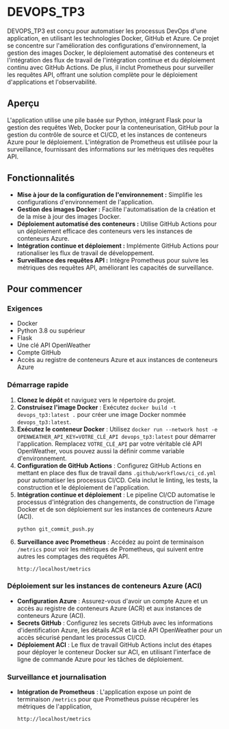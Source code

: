 # DEVOPS_TP3

DEVOPS_TP3 est conçu pour automatiser les processus DevOps d'une application, en utilisant les technologies Docker, GitHub et Azure. Ce projet se concentre sur l'amélioration des configurations d'environnement, la gestion des images Docker, le déploiement automatisé des conteneurs et l'intégration des flux de travail de l'intégration continue et du déploiement continu avec GitHub Actions. De plus, il inclut Prometheus pour surveiller les requêtes API, offrant une solution complète pour le déploiement d'applications et l'observabilité.

## Aperçu

L'application utilise une pile basée sur Python, intégrant Flask pour la gestion des requêtes Web, Docker pour la conteneurisation, GitHub pour la gestion du contrôle de source et CI/CD, et les instances de conteneurs Azure pour le déploiement. L'intégration de Prometheus est utilisée pour la surveillance, fournissant des informations sur les métriques des requêtes API.

## Fonctionnalités

- **Mise à jour de la configuration de l'environnement :** Simplifie les configurations d'environnement de l'application.
- **Gestion des images Docker :** Facilite l'automatisation de la création et de la mise à jour des images Docker.
- **Déploiement automatisé des conteneurs :** Utilise GitHub Actions pour un déploiement efficace des conteneurs vers les instances de conteneurs Azure.
- **Intégration continue et déploiement :** Implémente GitHub Actions pour rationaliser les flux de travail de développement.
- **Surveillance des requêtes API :** Intègre Prometheus pour suivre les métriques des requêtes API, améliorant les capacités de surveillance.

## Pour commencer

### Exigences

- Docker
- Python 3.8 ou supérieur
- Flask
- Une clé API OpenWeather
- Compte GitHub
- Accès au registre de conteneurs Azure et aux instances de conteneurs Azure

### Démarrage rapide

1. **Clonez le dépôt** et naviguez vers le répertoire du projet.
2. **Construisez l'image Docker** : Exécutez `docker build -t devops_tp3:latest .` pour créer une image Docker nommée `devops_tp3:latest`.
3. **Exécutez le conteneur Docker** : Utilisez `docker run --network host -e OPENWEATHER_API_KEY=VOTRE_CLÉ_API devops_tp3:latest` pour démarrer l'application. Remplacez `VOTRE_CLÉ_API` par votre véritable clé API OpenWeather, vous pouvez aussi la définir comme variable d'environnement.
4. **Configuration de GitHub Actions** : Configurez GitHub Actions en mettant en place des flux de travail dans `.github/workflows/ci_cd.yml` pour automatiser les processus CI/CD. Cela inclut le linting, les tests, la construction et le déploiement de l'application.
5. **Intégration continue et déploiement** : Le pipeline CI/CD automatise le processus d'intégration des changements, de construction de l'image Docker et de son déploiement sur les instances de conteneurs Azure (ACI).
    ```
   python git_commit_push.py
    ```
6. **Surveillance avec Prometheus** : Accédez au point de terminaison `/metrics` pour voir les métriques de Prometheus, qui suivent entre autres les comptages des requêtes API.
    ```
   http://localhost/metrics
    ```

### Déploiement sur les instances de conteneurs Azure (ACI)

- **Configuration Azure** : Assurez-vous d'avoir un compte Azure et un accès au registre de conteneurs Azure (ACR) et aux instances de conteneurs Azure (ACI).
- **Secrets GitHub** : Configurez les secrets GitHub avec les informations d'identification Azure, les détails ACR et la clé API OpenWeather pour un accès sécurisé pendant les processus CI/CD.
- **Déploiement ACI** : Le flux de travail GitHub Actions inclut des étapes pour déployer le conteneur Docker sur ACI, en utilisant l'interface de ligne de commande Azure pour les tâches de déploiement.

### Surveillance et journalisation

- **Intégration de Prometheus** : L'application expose un point de terminaison `/metrics` pour que Prometheus puisse récupérer les métriques de l'application,
    ```
   http://localhost/metrics
    ```